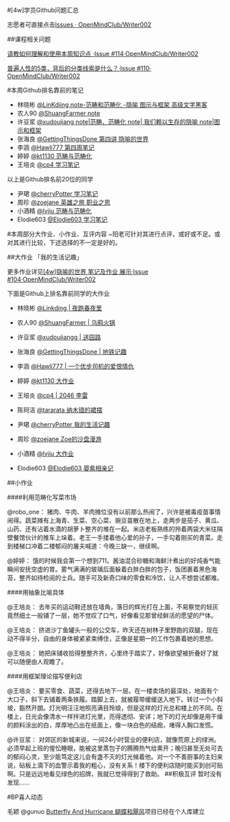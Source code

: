 #[4w]学员Github问题汇总



志愿者可直接点击[Issues · OpenMindClub/Writer002](https://github.com/OpenMindClub/Writer002/issues)


##课程相关问题

[请教如何理解和使用本周知识点 ·Issue #114·OpenMindClub/Writer002](https://github.com/OpenMindClub/Writer002/issues/114)

[普遍人性的5类，背后的分类线索是什么？·Issue #110· OpenMindClub/Writer002](https://github.com/OpenMindClub/Writer002/issues/110)

#本周Github排名靠前的笔记

* 林晓彬 [@LinKdiing  note-范畴和范畴化 -隐喻  图示与框架 高级文字黑客](https://github.com/Linkding/BookWriter002/tree/master/chapter04)
* 农人90 [@ShuangFarmer  note](https://github.com/ShuangFarmer/BookWriter002/tree/master/chapter04)
* 许豆浆 [@xudoujiang  note|范畴、范畴化  note| 我们赖以生存的隐喻  note|图示和框架](https://github.com/xudoujiang/BookWriter002/tree/master/chapter04)
* 张海良 [@GettingThingsDone  第四讲 隐喻的世界](https://github.com/GettingThingsDone/BookWriter002/blob/master/chapter04/note.md)
* 李涵 [@Hawli777 第四周笔记](https://github.com/Hawli777/BookWriter002/blob/master/chapter04/note.md)
* 婷婷 [@kt1130 范畴与范畴化](https://github.com/kt1130/BookWriter002/blob/master/chapter04/note.md)
* 王培炎 [@cp4 学习笔记](https://github.com/cp4/BookWriter002/blob/master/chapter04/note.md)

以上是Github排名前20位的同学

* 尹珺 [@cherryPotter 学习笔记](https://github.com/cherryPotter/BookWriter002/blob/master/chapter04/note.md)
* 周珍 [@zoejane 英雄之旅 职业之思](https://github.com/zoejane/BookWriter002/blob/master/chapter04/note.md)
* 小酒精 [@lvjiu 范畴与范畴化](https://github.com/lvjiu/BookWriter002/blob/master/chapter04/note.md)
* Elodie603 [@Elodie603 学习笔记](https://github.com/Elodie603/BookWriter002/blob/master/chapter04/note.md)


#本周部分大作业、小作业、互评内容
~阳老可针对其进行点评，或好或不足。或对其进行比较，下述选择的不一定是好的。

##大作业 「我的生活记趣」

更多作业详见[[4w]隐喻的世界 笔记及作业 展示·Issue #104·OpenMindClub/Writer002](https://github.com/OpenMindClub/Writer002/issues/104)

下面是Github上排名靠前同学的大作业

* 林晓彬 [@Linkding | 夜跑春夜里](https://github.com/Linkding/BookWriter002/blob/master/chapter04/assignment.md)
* 农人90 [@ShuangFarmer | 乌鸦火锅](https://github.com/ShuangFarmer/BookWriter002/blob/master/chapter04/assignment.md)
* 许豆浆 [@xudoujiangg | 送园路](https://github.com/xudoujiang/BookWriter002/blob/master/chapter04/4w%E5%A4%A7%E4%BD%9C%E4%B8%9A%EF%BC%9A%E7%94%9F%E6%B4%BB%E7%BA%AA%E4%BA%8B.md)
* 张海良 [@GettingThingsDone | 地铁记趣](https://github.com/GettingThingsDone/BookWriter002/blob/master/chapter04/assignment.md)
* 李涵 [@Hawli777 | 一个优步司机的爱恨情仇](https://github.com/Hawli777/BookWriter002/blob/master/chapter04/assignment.md)
* 婷婷   [@kt1130 大作业](https://github.com/kt1130/BookWriter002/blob/master/chapter04/assignment.md)
* 王培炎 [@cp4 | 2046 李雷](https://github.com/cp4/BookWriter002/blob/master/chapter04/assignment.md)

* 陈珂洁 [@tararata 纳木错的裙摆](https://github.com/tararata/BookWriter002/blob/master/chapter04/assignment.md)
* 尹珺   [@cherryPotter 我的生活记趣](https://github.com/cherryPotter/BookWriter002/blob/master/chapter04/assignment.md)
* 周珍  [@zoejane Zoe的沙盘漫游](https://github.com/zoejane/BookWriter002/blob/master/chapter04/assignment.md)
* 小酒精 [@lvjiu 大作业](https://github.com/lvjiu/BookWriter002/blob/master/chapter04/assignment.md)
* Elodie603 [@Elodie603 晏紫相亲记](https://github.com/Elodie603/BookWriter002/blob/master/chapter04/assignment.md)

##小作业

####利用范畴化写菜市场

@robo_one： 猪肉、牛肉、羊肉摊位没有以前那么热闹了，兴许是被毒疫苗事情闹得。蔬菜摊有上海青、生菜、空心菜、豌豆苗散在地上，走两步是茄子、黄瓜、山药、还有沾着水滴的胡萝卜整齐的堆在一起。米店老板熟练的拎着两袋大米往隔壁餐馆伙计的推车上垛着。老王一手搂着他心爱的孙子，一手勾着刚买的青菜。走到楼梯口冲着二楼郁闷的屠夫喊道：今晚三缺一，继续啊。

@婷婷： 饿的时候我会第一个想到711。酱油混合砂糖和海鲜汁煮出的好炖香气能瞬间安抚空虚的胃。雾气满满的玻璃后面躲着白胖白胖的包子，饭团裹着黑色海苔，整齐如待检阅的士兵。随手可及新奇口味的零食和冷饮，让人不想尝试都难。

####用抽象比喻具体

@王培炎： 去年买的运动鞋还放在墙角，落日的辉光打在上面，不易察觉的轻灰竟然细土一般铺了一层，她不觉叹了口气，好像看见那曾经鲜活的愿望的尸体。

@王培炎： 挤进沙丁鱼罐头一般的公交车，昨天还在树林子里野跑的双腿，现在动不得半分，自由的身体被紧紧束缚住，正像是星期一的工作包裹着她的思想。

@王培炎： 她把床铺收拾得整整齐齐，心里终于踏实了，好像欲望被折叠好了就可以随便由人观瞻了。

####用框架理论描写便利店

@王培炎： 要买零食、蔬菜，还得去地下一层。在一楼卖场的最深处，地面有个大口子，斜下去铺着两条铁履。踏脚上去，就被履带缓缓送入地下。转过一个小斜坡，豁然开朗。灯光明汪汪地照亮满目玲琅，但是这样的灯光总和楼上的不同。在楼上，日光会像清水一样拌进灯光里，亮得透彻、安详；地下的灯光却像是用干燥的颜料涂出的白，厚厚地凸出在纸面上，像一块白色的结痂，堵得人胸口发慌。

@许豆浆： 对郊区的新城来说，一间24小时营业的便利店，就像荒原上的绿洲。必须早起上班的惺忪睡眼，能被这里蒸包子的腾腾热气给熏开；晚归甚至无处可去的郁闷心灵，至少能笃定这儿会有盏不灭的灯光候着他。对一个不善厨事的主妇来说，砧板上滴下的血警示着我的粗心，没有关系！楼下的便利店随时能买到创可贴啊。只是远远地看见绿色的招牌，我就已觉得得到了救助。
##积极互评
暂时没有发现……

#BP喜人动态

毛颖 @gunuo  [Butterfly And Hurricane 蝴蝶和飓风](https://github.com/ButterflyAndHurricane/ButterflyAndHurricane)项目已经在个人库建立